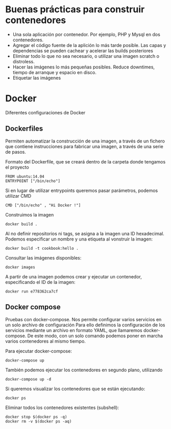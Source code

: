 # Buenas prácticas para construir contenedores
* Una sola aplicación por contenedor. Por ejemplo, PHP y Mysql en dos contenedores.
* Agregar el código fuente de la aplición lo más tarde posible. Las capas y dependencias se pueden cachear y acelerar las builds posteriores
* Eliminar todo lo que no sea necesario, o utilizar una imagen scratch o distroless.
* Hacer las imágenes lo más pequeñas posibles. Reduce downtimes, tiempo de arranque y espacio en disco.
* Etiquetar las imágenes

# Docker
Diferentes configuraciones de Docker

## Dockerfiles
Permiten automatizar la construcción de una imagen, a través de un fichero que contiene instrucciones para fabricar una imagen, a través de una serie de pasos.

Formato del Dockerfile, que se creará dentro de la carpeta donde tengamos el proyecto
```
FROM ubuntu:14.04
ENTRYPOINT ["/bin/echo"]
```
Si en lugar de utilizar entrypoints queremos pasar parámetros, podemos utilizar CMD
```
CMD ["/bin/echo" , "Hi Docker !"]
```
Construimos la imagen
```
docker build .
```
Al no definir repositorios ni tags, se asigna a la imagen una ID hexadecimal. Podemos especificar un nombre y una etiqueta al vonstruir la imagen:
```
docker build -t cookbook:hello .
```
Consultar las imágenes disponibles:
```
docker images
```
A partir de una imagen podemos crear y ejecutar un contenedor, especificando el ID de la imagen:

```
docker run e778362ca7cf
```

## Docker compose

Pruebas con docker-compose. Nos permite configurar varios servicios en un solo archivo de configuración
Para ello definimos la configuración de los servicios mediante un archivo en formato YAML, que llamaremos docker-compose.
De este modo, con un solo comando podemos poner en marcha varios contenedores al mismo tiempo.

Para ejecutar docker-compose:
```
docker-compose up
```
También podemos ejecutar los contenedores en segundo plano, utilizando
```
docker-compose up -d
```
Si queremos visualizar los contenedores que se están ejecutando:
```
docker ps
```
Eliminar todos los contenedores existentes (subshell):
```
docker stop $(docker ps -q)
docker rm -v $(docker ps -aq)
```
